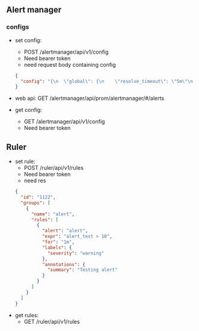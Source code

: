 
## Alert manager 

### configs

- set config:
    - POST /alertmanager/api/v1/config
    - Need bearer token
    - need request body containing config
    ```json
    {
      "config": "{\n  \"global\": {\n    \"resolve_timeout\": \"5m\"\n  },\n  \"route\": {\n    \"group_by\": [\n      \"alertname\"\n    ],\n    \"group_wait\": \"10s\",\n    \"group_interval\": \"10s\",\n    \"repeat_interval\": \"5m\",\n    \"receiver\": \"web.hook\"\n  },\n  \"receivers\": [\n    {\n      \"name\": \"web.hook\",\n      \"webhook_configs\": [\n        {\n          \"url\": \"http://alert-webhook-0.alert-webhook.demo.svc:5001/\"\n        }\n      ]\n    }\n  ]\n}"
    }
    ```

- web api: GET /alertmanager/api/prom/alertmanager/#/alerts


- get config: 
    - GET /alertmanager/api/v1/config
    - Need bearer token
    
## Ruler

- set rule:
    - POST /ruler/api/v1/rules
    - Need bearer token
    - need res
    ```json
    {
      "id": "1122",
      "groups": [
        {
          "name": "alert",
          "rules": [
            {
              "alert": "alert",
              "expr": "alert_test > 10",
              "for": "1m",
              "labels": {
                "severity": "warning"
              },
              "annotations": {
                "summary": "Testing alert"
              }
            }
          ]
        }
      ]
    }
    ```
- get rules:
    - GET /ruler/api/v1/rules
    
